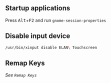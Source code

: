 ## Startup applications
Press <kbd>Alt</kbd>+<kbd>F2</kbd> and run `gnome-session-properties`

## Disable input device
```bash
/usr/bin/xinput disable ELAN\ Touchscreen
```

## Remap Keys
*See `Remap Keys`*
<!--stackedit_data:
eyJoaXN0b3J5IjpbMTY2NzA0NzY0XX0=
-->